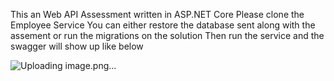 This an Web API Assessment written in ASP.NET Core 
Please clone the Employee Service
You can either restore the database sent along with the assement or run the migrations on the solution
Then run the service and the swagger will show up like below

![Uploading image.png…]()

